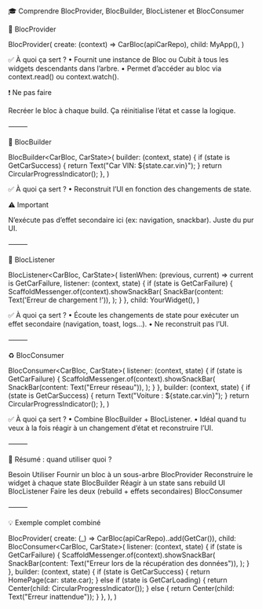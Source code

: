 🎓 Comprendre BlocProvider, BlocBuilder, BlocListener et BlocConsumer

🧱 BlocProvider

BlocProvider(
create: (context) => CarBloc(apiCarRepo),
child: MyApp(),
)

✅ À quoi ça sert ?
•	Fournit une instance de Bloc ou Cubit à tous les widgets descendants dans l’arbre.
•	Permet d’accéder au bloc via context.read<T>() ou context.watch<T>().

❗ Ne pas faire

Recréer le bloc à chaque build. Ça réinitialise l’état et casse la logique.

⸻

🧪 BlocBuilder

BlocBuilder<CarBloc, CarState>(
builder: (context, state) {
if (state is GetCarSuccess) {
return Text("Car VIN: ${state.car.vin}");
}
return CircularProgressIndicator();
},
)

✅ À quoi ça sert ?
•	Reconstruit l’UI en fonction des changements de state.

⚠️ Important

N’exécute pas d’effet secondaire ici (ex: navigation, snackbar). Juste du pur UI.

⸻

🔔 BlocListener

BlocListener<CarBloc, CarState>(
listenWhen: (previous, current) => current is GetCarFailure,
listener: (context, state) {
if (state is GetCarFailure) {
ScaffoldMessenger.of(context).showSnackBar(
SnackBar(content: Text('Erreur de chargement !')),
);
}
},
child: YourWidget(),
)

✅ À quoi ça sert ?
•	Écoute les changements de state pour exécuter un effet secondaire (navigation, toast, logs…).
•	Ne reconstruit pas l’UI.

⸻

♻️ BlocConsumer

BlocConsumer<CarBloc, CarState>(
listener: (context, state) {
if (state is GetCarFailure) {
ScaffoldMessenger.of(context).showSnackBar(
SnackBar(content: Text("Erreur réseau")),
);
}
},
builder: (context, state) {
if (state is GetCarSuccess) {
return Text("Voiture : ${state.car.vin}");
}
return CircularProgressIndicator();
},
)

✅ À quoi ça sert ?
•	Combine BlocBuilder + BlocListener.
•	Idéal quand tu veux à la fois réagir à un changement d’état et reconstruire l’UI.

⸻

🧠 Résumé : quand utiliser quoi ?

Besoin	Utiliser
Fournir un bloc à un sous-arbre	BlocProvider
Reconstruire le widget à chaque state	BlocBuilder
Réagir à un state sans rebuild UI	BlocListener
Faire les deux (rebuild + effets secondaires)	BlocConsumer


⸻

💡 Exemple complet combiné

BlocProvider(
create: (_) => CarBloc(apiCarRepo)..add(GetCar()),
child: BlocConsumer<CarBloc, CarState>(
listener: (context, state) {
if (state is GetCarFailure) {
ScaffoldMessenger.of(context).showSnackBar(
SnackBar(content: Text("Erreur lors de la récupération des données")),
);
}
},
builder: (context, state) {
if (state is GetCarSuccess) {
return HomePage(car: state.car);
} else if (state is GetCarLoading) {
return Center(child: CircularProgressIndicator());
} else {
return Center(child: Text("Erreur inattendue"));
}
},
),
)

